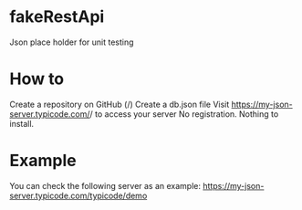 # fakeRestApi
Json place holder for unit testing 

# How to
Create a repository on GitHub (<your-username>/<your-repo>)
Create a db.json file
Visit https://my-json-server.typicode.com/<your-username>/<your-repo> to access your server
No registration. Nothing to install.
  
# Example
You can check the following server as an example:
https://my-json-server.typicode.com/typicode/demo
